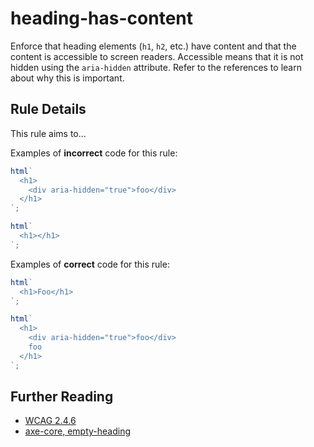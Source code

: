 # heading-has-content

Enforce that heading elements (`h1`, `h2`, etc.) have content and that the content is accessible to screen readers. Accessible means that it is not hidden using the `aria-hidden` attribute. Refer to the references to learn about why this is important.

## Rule Details

This rule aims to...

Examples of **incorrect** code for this rule:

```js
html`
  <h1>
    <div aria-hidden="true">foo</div>
  </h1>
`;
```

```js
html`
  <h1></h1>
`;
```

Examples of **correct** code for this rule:

```js
html`
  <h1>Foo</h1>
`;
```

```js
html`
  <h1>
    <div aria-hidden="true">foo</div>
    foo
  </h1>
`;
```

## Further Reading

- [WCAG 2.4.6](https://www.w3.org/TR/UNDERSTANDING-WCAG20/navigation-mechanisms-descriptive.html)
- [axe-core, empty-heading](https://dequeuniversity.com/rules/axe/3.2/empty-heading)

